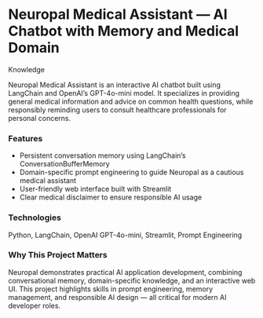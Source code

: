 # Neuropal Medical Assistant — AI Chatbot with Memory and Medical Domain 
Knowledge

Neuropal Medical Assistant is an interactive AI chatbot built using 
LangChain and OpenAI’s GPT-4o-mini model. It specializes in providing 
general medical information and advice on common health questions, while 
responsibly reminding users to consult healthcare professionals for 
personal concerns.

### Features
- Persistent conversation memory using LangChain’s 
ConversationBufferMemory  
- Domain-specific prompt engineering to guide Neuropal as a cautious 
medical assistant  
- User-friendly web interface built with Streamlit  
- Clear medical disclaimer to ensure responsible AI usage  

### Technologies
Python, LangChain, OpenAI GPT-4o-mini, Streamlit, Prompt Engineering

### Why This Project Matters
Neuropal demonstrates practical AI application development, combining 
conversational memory, domain-specific knowledge, and an interactive web 
UI. This project highlights skills in prompt engineering, memory 
management, and responsible AI design — all critical for modern AI 
developer roles.


